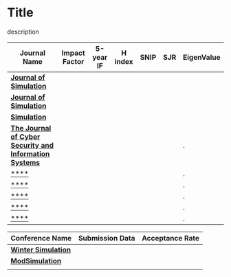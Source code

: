 # Title
description

| **Journal Name**  | **Impact Factor**  | **5-year IF**  | **H index** | **SNIP** | **SJR**  | EigenValue  |
|---|---|---|---|---|---|---|
| [**Journal of Simulation**](https://www.tandfonline.com/loi/tjsm20)  |   |   |   |   |   |   |
| [**Journal of Simulation**](https://link.springer.com/journal/41273) |   |   |   |   |   |   |
| [**Simulation**](https://journals.sagepub.com/home/sim)  |   |   |   |   |   |   |
| [**The Journal of Cyber Security and Information Systems**](https://www.csiac.org/journal-issue/)  |   |   |   |   |   | .  |
| [****]()  |   |   |   |   |   | .  |
| [****]()  |   |   |   |   |   | .  |
| [****]()  |   |   |   |   |   | .  |
| [****]()  |   |   |   |   |   | .  |
| [****]()  |   |   |   |   |   | .  |

| **Conference Name**  | **Submission Data**  | **Acceptance Rate**  |
|---|---|---|
| [**Winter Simulation**]()  |   |   |
| [**ModSimulation**]()  |   |   |
|   |   |   |